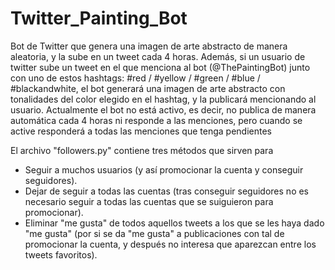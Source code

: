 # Twitter_Painting_Bot

Bot de Twitter que genera una imagen de arte abstracto de manera aleatoria, y la sube en un tweet cada 4 horas. Además, si un usuario de twitter sube un tweet en el que menciona al bot (@ThePaintingBot) junto con uno de estos hashtags: #red / #yellow / #green / #blue / #blackandwhite, el bot generará una imagen de arte abstracto con tonalidades del color elegido en el hashtag, y la publicará mencionando al usuario.
Actualmente el bot no está activo, es decir, no publica de manera automática cada 4 horas ni responde a las menciones, pero cuando se active responderá a todas las menciones que tenga pendientes


El archivo "followers.py" contiene tres métodos que sirven para 
- Seguir a muchos usuarios (y así promocionar la cuenta y conseguir seguidores).
- Dejar de seguir a todas las cuentas (tras conseguir seguidores no es necesario seguir a todas las cuentas que se suiguieron para promocionar).
- Eliminar "me gusta" de todos aquellos tweets a los que se les haya dado "me gusta" (por si se da "me gusta" a publicaciones con tal de promocionar la cuenta, y después no interesa que aparezcan entre los tweets favoritos).
